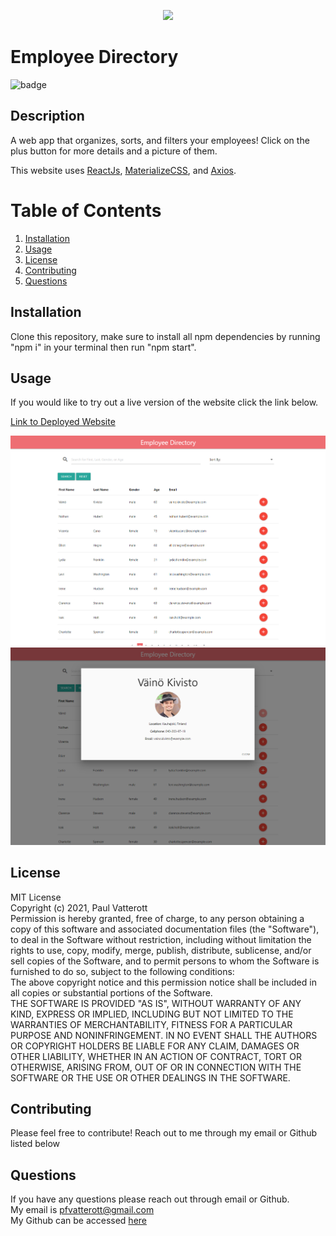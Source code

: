 

  <p align="center"><img src="https://i.imgur.com/zDBwVSf.png"></p>
  
  # Employee Directory
  ![badge](https://img.shields.io/badge/license-MIT-green)

  ## Description
  A web app that organizes, sorts, and filters your employees! Click on the plus button for more details and a picture of them.
  
  This website uses [ReactJs](https://reactjs.org/), [MaterializeCSS](https://materializecss.com/), and [Axios](https://www.npmjs.com/package/axios).

  # Table of Contents
  1. [Installation](#Installation)
  2. [Usage](#Usage)
  3. [License](#License)
  4. [Contributing](#Contributing)
  6. [Questions](#Questions)

  ## Installation
  Clone this repository, make sure to install all npm dependencies by running "npm i" in your terminal then run "npm start".

  ## Usage
  If you would like to try out a live version of the website click the link below.

  [Link to Deployed Website](http://paul-vatterott.com/Employee-Directory/)

  ![screenshot](./src/assets/images/screenshot1.png)
  ![screenshot](./src/assets/images/screenshot2.png)


  ## License
  MIT License <br>Copyright (c) 2021, Paul Vatterott <br>Permission is hereby granted, free of charge, to any person obtaining a copy of this software and associated documentation files (the "Software"), to deal in the Software without restriction, including without limitation the rights to use, copy, modify, merge, publish, distribute, sublicense, and/or sell copies of the Software, and to permit persons to whom the Software is furnished to do so, subject to the following conditions: <br>The above copyright notice and this permission notice shall be included in all copies or substantial portions of the Software. <br>THE SOFTWARE IS PROVIDED "AS IS", WITHOUT WARRANTY OF ANY KIND, EXPRESS OR IMPLIED, INCLUDING BUT NOT LIMITED TO THE WARRANTIES OF MERCHANTABILITY, FITNESS FOR A PARTICULAR PURPOSE AND NONINFRINGEMENT. IN NO EVENT SHALL THE AUTHORS OR COPYRIGHT HOLDERS BE LIABLE FOR ANY CLAIM, DAMAGES OR OTHER LIABILITY, WHETHER IN AN ACTION OF CONTRACT, TORT OR OTHERWISE, ARISING FROM, OUT OF OR IN CONNECTION WITH THE SOFTWARE OR THE USE OR OTHER DEALINGS IN THE SOFTWARE.

  ## Contributing
  Please feel free to contribute! Reach out to me through my email or Github listed below

  ## Questions

  If you have any questions please reach out through email or Github. <br>
  My email is pfvatterott@gmail.com <br>
  My Github can be accessed [here](https://github.com/pfvatterott)

